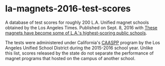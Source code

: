 # la-magnets-2016-test-scores

A database of test scores for roughly 200 L.A. Unified magnet schools obtained by the Los Angeles Times. Published on
Sept. 8, 2016 with [These magnets have become some of L.A.'s highest-scoring public schools](http://www.latimes.com/projects/la-me-edu-magnet-test-scores-2016/).

The tests were administered under California's [CAASPP](http://www.caaspp.org/) program by the Los Angeles Unified School District during the 2015-2016 school year. Unlike this list, scores
released by the state do not separate the performance of magnet programs that hosted on the campus of another school.
